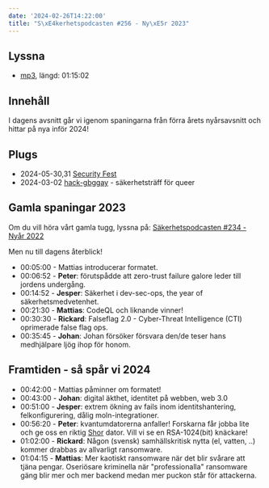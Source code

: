 ```yaml
---
date: '2024-02-26T14:22:00'
title: "S\xE4kerhetspodcasten #256 - Ny\xE5r 2023"
---
```

## Lyssna
* [mp3](https://traffic.libsyn.com/secure/sakerhetspodcasten/2024-02-07_Sakerhetspodcasten.mp3?dest-id=117848), längd: 01:15:02

## Innehåll
I dagens avsnitt går vi igenom spaningarna från förra årets nyårsavsnitt och hittar
på nya inför 2024!

## Plugs

* 2024-05-30,31 [Security Fest](https://securityfest.com/)
* 2024-03-02 [hack-gbggay](https://hack.gbgay.com/) - säkerhetsträff för queer

## Gamla spaningar 2023

Om du vill höra vårt gamla tugg, lyssna på:
[Säkerhetspodcasten #234 - Nyår 2022](https://sakerhetspodcasten.se/posts/sakerhetspodcasten_234_nyar_2022/)

Men nu till dagens återblick!

* 00:05:00 - Mattias introducerar formatet.
* 00:06:52 - **Peter**: förutspådde att zero-trust failure galore leder till jordens undergång.
* 00:14:52 - **Jesper**: Säkerhet i dev-sec-ops, the year of säkerhetsmedvetenhet.
* 00:21:30 - **Mattias**: CodeQL och liknande vinner!
* 00:30:30 - **Rickard**: Falseflag 2.0 - Cyber-Threat Intelligence (CTI) oprimerade false flag ops.
* 00:35:45 - **Johan**: Johan försöker försvara den/de teser hans medhjälpare ljög ihop för honom.

## Framtiden - så spår vi 2024

* 00:42:00 - Mattias påminner om formatet!
* 00:43:00 - **Johan**: digital äkthet, identitet på webben, web 3.0
* 00:51:00 - **Jesper**: extrem ökning av fails inom identitshantering, felkonfigurering, dålig moln-integrationer.
* 00:56:20 - **Peter**: kvantumdatorerna anfaller!
  Forskarna får jobba lite och ge oss en riktig [Shor](https://en.wikipedia.org/wiki/Shor%27s_algorithm) dator.
  Vill vi se en RSA-1024(bit) knäckare!
* 01:02:00 - **Rickard**: Någon (svensk) samhällskritisk nytta (el, vatten, ..) kommer drabbas av allvarligt ransomware.
* 01:04:15 - **Mattias**: Mer kaotiskt ransomware när det blir svårare att tjäna pengar.
  Oseriösare kriminella när "professionalla" ransomware gäng blir mer och mer backend medan mer puckon står för attackerna.
